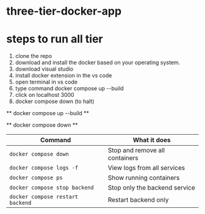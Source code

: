 # three-tier-docker-app
# steps to run all tier

1) clone the repo 
2) download and install the docker based on your operating system.
3) download visual studio 
4) install docker extension in the vs code
5) open terminal in vs code
6) type command docker compose up --build 
7) click on localhost 3000 
8) docker compose down (to halt)

** docker compose up --build **

** docker compose down **

| Command                          | What it does                   |
| -------------------------------- | ------------------------------ |
| `docker compose down`            | Stop and remove all containers |
| `docker compose logs -f`         | View logs from all services    |
| `docker compose ps`              | Show running containers        |
| `docker compose stop backend`    | Stop only the backend service  |
| `docker compose restart backend` | Restart backend only           |

